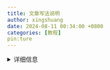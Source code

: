 ```yaml
---
title: 文章写法说明
author: xingshuang
date: 2024-08-11 00:34:00 +0800
categories: [教程]
pin:ture
---
```

<details class="details-block" markdown="1">
<summary>详细信息 </summary>
床前明月光，疑是地上霜。举头望明月，低头思故乡。

$$
x^2 + y^2 =z^2, \quad x_{1,2} = \frac{-b\pm\sqrt{b^2-4ac}}{2a}
$$

</details>